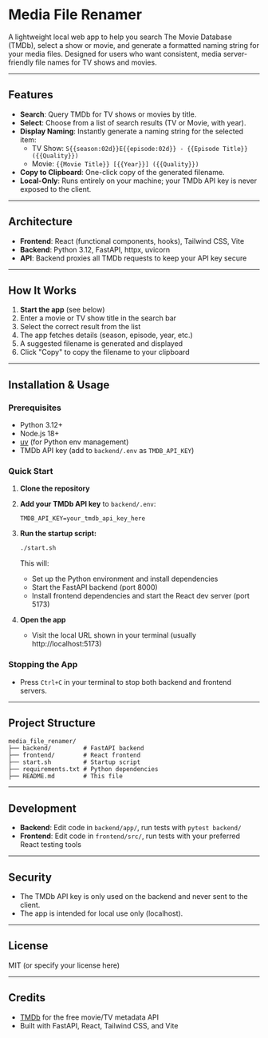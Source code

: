 # Media File Renamer

A lightweight local web app to help you search The Movie Database (TMDb), select a show or movie, and generate a formatted naming string for your media files. Designed for users who want consistent, media server-friendly file names for TV shows and movies.

---

## Features
- **Search**: Query TMDb for TV shows or movies by title.
- **Select**: Choose from a list of search results (TV or Movie, with year).
- **Display Naming**: Instantly generate a naming string for the selected item:
  - TV Show: `S{{season:02d}}E{{episode:02d}} - {{Episode Title}} ({{Quality}})`
  - Movie: `{{Movie Title}} [{{Year}}] ({{Quality}})`
- **Copy to Clipboard**: One-click copy of the generated filename.
- **Local-Only**: Runs entirely on your machine; your TMDb API key is never exposed to the client.

---

## Architecture
- **Frontend**: React (functional components, hooks), Tailwind CSS, Vite
- **Backend**: Python 3.12, FastAPI, httpx, uvicorn
- **API**: Backend proxies all TMDb requests to keep your API key secure

---

## How It Works
1. **Start the app** (see below)
2. Enter a movie or TV show title in the search bar
3. Select the correct result from the list
4. The app fetches details (season, episode, year, etc.)
5. A suggested filename is generated and displayed
6. Click "Copy" to copy the filename to your clipboard

---

## Installation & Usage

### Prerequisites
- Python 3.12+
- Node.js 18+
- [uv](https://docs.astral.sh/uv/guides/) (for Python env management)
- TMDb API key (add to `backend/.env` as `TMDB_API_KEY`)

### Quick Start
1. **Clone the repository**
2. **Add your TMDb API key** to `backend/.env`:
   ```
   TMDB_API_KEY=your_tmdb_api_key_here
   ```
3. **Run the startup script:**
   ```sh
   ./start.sh
   ```
   This will:
   - Set up the Python environment and install dependencies
   - Start the FastAPI backend (port 8000)
   - Install frontend dependencies and start the React dev server (port 5173)

4. **Open the app**
   - Visit the local URL shown in your terminal (usually http://localhost:5173)

### Stopping the App
- Press `Ctrl+C` in your terminal to stop both backend and frontend servers.

---

## Project Structure
```
media_file_renamer/
├── backend/         # FastAPI backend
├── frontend/        # React frontend
├── start.sh         # Startup script
├── requirements.txt # Python dependencies
├── README.md        # This file
```

---

## Development
- **Backend**: Edit code in `backend/app/`, run tests with `pytest backend/`
- **Frontend**: Edit code in `frontend/src/`, run tests with your preferred React testing tools

---

## Security
- The TMDb API key is only used on the backend and never sent to the client.
- The app is intended for local use only (localhost).

---

## License
MIT (or specify your license here)

---

## Credits
- [TMDb](https://www.themoviedb.org/) for the free movie/TV metadata API
- Built with FastAPI, React, Tailwind CSS, and Vite
